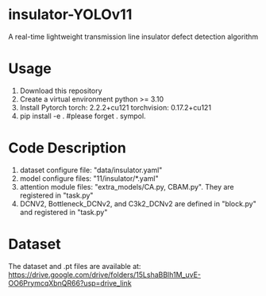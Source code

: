 # insulator-YOLOv11
A real-time lightweight transmission line insulator defect detection algorithm
# Usage
1. Download this repository
2. Create a virtual environment python >= 3.10
3. Install Pytorch
    torch: 2.2.2+cu121
    torchvision: 0.17.2+cu121
4. pip install -e .     #please forget . sympol.
# Code Description
1. dataset configure file: "data/insulator.yaml"
2. model configure files: "11/insulator/*.yaml"
3. attention module files: "extra_models/CA.py, CBAM.py". They are registered in "task.py"
4. DCNV2, Bottleneck_DCNv2, and C3k2_DCNv2 are defined in "block.py" and registered in "task.py"
# Dataset
The dataset and .pt files are available at: https://drive.google.com/drive/folders/15LshaBBlh1M_uvE-OO6PrymcqXbnQR66?usp=drive_link

